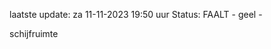laatste update: 
za 11-11-2023 19:50   uur 
Status: FAALT - geel - 
<div class="service Y">schijfruimte</div>